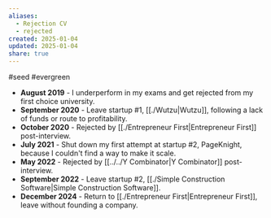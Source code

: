 ```yaml
---
aliases:
  - Rejection CV
  - rejected
created: 2025-01-04
updated: 2025-01-04
share: true
---
```

#seed #evergreen 

- **August 2019** - I underperform in my exams and get rejected from my first choice university.
- **September 2020** - Leave startup #1, [[./Wutzu|Wutzu]], following a lack of funds or route to profitability.
- **October 2020** - Rejected by [[./Entrepreneur First|Entrepreneur First]] post-interview.
- **July 2021** - Shut down my first attempt at startup #2, PageKnight, because I couldn't find a way to make it scale.
- **May 2022** - Rejected by [[../../Y Combinator|Y Combinator]] post-interview.
- **September 2022** - Leave startup #2, [[./Simple Construction Software|Simple Construction Software]].
- **December 2024** - Return to [[./Entrepreneur First|Entrepreneur First]], leave without founding a company.